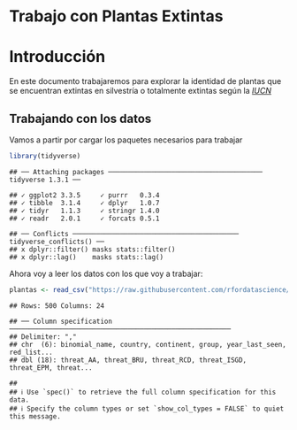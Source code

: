 Trabajo con Plantas Extintas
================

# Introducción

En este documento trabajaremos para explorar la identidad de plantas que
se encuentran extintas en silvestría o totalmente extintas según la
[*IUCN*](https://www.iucnredlist.org/)

## Trabajando con los datos

Vamos a partir por cargar los paquetes necesarios para trabajar

``` r
library(tidyverse)
```

    ## ── Attaching packages ─────────────────────────────────────── tidyverse 1.3.1 ──

    ## ✓ ggplot2 3.3.5     ✓ purrr   0.3.4
    ## ✓ tibble  3.1.4     ✓ dplyr   1.0.7
    ## ✓ tidyr   1.1.3     ✓ stringr 1.4.0
    ## ✓ readr   2.0.1     ✓ forcats 0.5.1

    ## ── Conflicts ────────────────────────────────────────── tidyverse_conflicts() ──
    ## x dplyr::filter() masks stats::filter()
    ## x dplyr::lag()    masks stats::lag()

Ahora voy a leer los datos con los que voy a trabajar:

``` r
plantas <- read_csv("https://raw.githubusercontent.com/rfordatascience/tidytuesday/master/data/2020/2020-08-18/plants.csv")
```

    ## Rows: 500 Columns: 24

    ## ── Column specification ────────────────────────────────────────────────────────
    ## Delimiter: ","
    ## chr  (6): binomial_name, country, continent, group, year_last_seen, red_list...
    ## dbl (18): threat_AA, threat_BRU, threat_RCD, threat_ISGD, threat_EPM, threat...

    ## 
    ## ℹ Use `spec()` to retrieve the full column specification for this data.
    ## ℹ Specify the column types or set `show_col_types = FALSE` to quiet this message.
